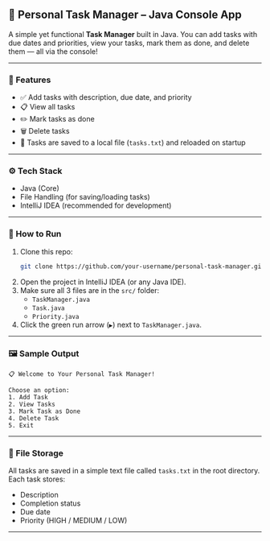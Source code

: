 ## 📝 Personal Task Manager – Java Console App

A simple yet functional **Task Manager** built in Java. You can add tasks with due dates and priorities, view your tasks, mark them as done, and delete them — all via the console!

---

### 📌 Features
- ✅ Add tasks with description, due date, and priority
- 📋 View all tasks
- ✏️ Mark tasks as done
- 🗑️ Delete tasks
- 💾 Tasks are saved to a local file (`tasks.txt`) and reloaded on startup

---

### ⚙️ Tech Stack
- Java (Core)
- File Handling (for saving/loading tasks)
- IntelliJ IDEA (recommended for development)

---

### 🚀 How to Run

1. Clone this repo:
   ```bash
   git clone https://github.com/your-username/personal-task-manager.git
   ```
2. Open the project in IntelliJ IDEA (or any Java IDE).
3. Make sure all 3 files are in the `src/` folder:
   - `TaskManager.java`
   - `Task.java`
   - `Priority.java`
4. Click the green run arrow (`▶`) next to `TaskManager.java`.

---

### 🖼️ Sample Output
```
📋 Welcome to Your Personal Task Manager!

Choose an option:
1. Add Task
2. View Tasks
3. Mark Task as Done
4. Delete Task
5. Exit
```

---

### 📁 File Storage
All tasks are saved in a simple text file called `tasks.txt` in the root directory. Each task stores:
- Description
- Completion status
- Due date
- Priority (HIGH / MEDIUM / LOW)

---
